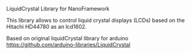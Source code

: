LiquidCrystal Library for NanoFramework

This library allows to control liquid crystal displays (LCDs) based on the Hitachi HD44780 as an lcd1602.

Based on original liquidCrystal library for arduino  https://github.com/arduino-libraries/LiquidCrystal 


